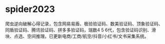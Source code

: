 # spider2023
爬虫逆向破解心得记录，包含网易易盾、极验验证码、数美验证码、顶象验证码、同盾验证码、腾讯验证码、拼多多验证码，瑞数4 5 6代，包含验证码识别、滑块、点选、空间推理。已更新电商/工商/航空/抖音/小红书/文书采集系统。
